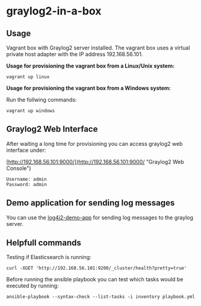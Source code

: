 
# graylog2-in-a-box
## Usage

Vagrant box with Graylog2 server installed. The vagrant box uses a virtual private host adapter with the IP address 192.168.56.101.

**Usage for provisioning the vagrant box from a Linux/Unix system:**

    vagrant up linux

**Usage for provisioning the vagrant box from a Windows system:**

Run the follwing commands:

	vagrant up windows

## Graylog2 Web Interface

After waiting a long time for provisioning you can access graylog2 web interface under:

[http://192.168.56.101:9000/](http://192.168.56.101:9000/ "Graylog2 Web Console")

	Username: admin
	Password: admin

## Demo application for sending log messages

You can use the [log4j2-demo-app](https://github.com/fred4jupiter/log4j2-demo-app) for sending log messages to the graylog server.

## Helpfull commands

Testing if Elasticsearch is running:

	curl -XGET 'http://192.168.56.101:9200/_cluster/health?pretty=true'

Before running the ansible playbook you can test which tasks would be executed by running:

	ansible-playbook --syntax-check --list-tasks -i inventory playbook.yml